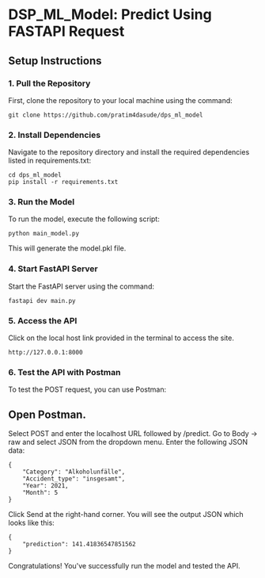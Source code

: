 # DSP_ML_Model: Predict Using FASTAPI Request

## Setup Instructions

### 1. Pull the Repository

First, clone the repository to your local machine using the command:

```
git clone https://github.com/pratim4dasude/dps_ml_model
```
### 2. Install Dependencies
Navigate to the repository directory and install the required dependencies listed in requirements.txt:

```
cd dps_ml_model
pip install -r requirements.txt
```
### 3. Run the Model
To run the model, execute the following script:

```
python main_model.py
```
This will generate the model.pkl file.

### 4. Start FastAPI Server
Start the FastAPI server using the command:
```
fastapi dev main.py
```
### 5. Access the API
Click on the local host link provided in the terminal to access the site.
```
http://127.0.0.1:8000  
```
### 6. Test the API with Postman
To test the POST request, you can use Postman:

## Open Postman.
Select POST and enter the localhost URL followed by /predict.
Go to Body -> raw and select JSON from the dropdown menu.
Enter the following JSON data:
```
{
    "Category": "Alkoholunfälle",
    "Accident_type": "insgesamt",
    "Year": 2021,
    "Month": 5
}
```
Click Send at the right-hand corner.
You will see the output JSON which looks like this:

```
{
    "prediction": 141.41836547851562
}
```
Congratulations! You've successfully run the model and tested the API.
